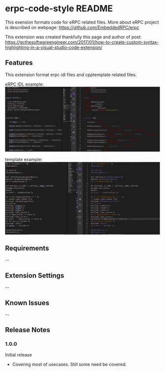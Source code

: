 # erpc-code-style README

This exension formats code for eRPC related files. More about eRPC project is described on webpage: https://github.com/EmbeddedRPC/erpc

This extension was created thankfully this page and author of post:
https://gcthesoftwareengineer.com/2017/01/how-to-create-custom-syntax-highlighting-in-a-visual-studio-code-extension/


## Features

This extension format erpc idl files and cpptemplate related files.

eRPC IDL example:
![eRPC IDL example](img/erpcPic.png)

template example:
![cpptemplate example](img/templatePic.png)


## Requirements

--

## Extension Settings

--

## Known Issues

--

## Release Notes


### 1.0.0

Initial release
 - Covering most of usecases. Still some need be covered.
